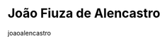---
layout: member
title: João Fiuza de Alencastro
author: joaoalencastro
css: root/index/assets/css.html
js: root/index/assets/js.html
---